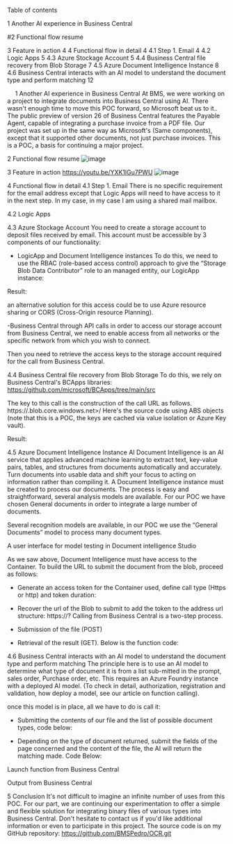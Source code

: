 Table of contents

1	Another AI experience in Business Central

#2	Functional flow resume

3	Feature in action	4
4	Functional flow in detail	4
4.1	Step 1. Email	4
4.2	Logic Apps	5
4.3	Azure Stockage Account	5
4.4	Business Central file recovery from Blob Storage	7
4.5	Azure Document Intelligence Instance	8
4.6	Business Central interacts with an AI model to understand the document type and perform matching	12

 
1	  Another AI experience in Business Central
At BMS, we were working on a project to integrate documents into Business Central using AI. There wasn't enough time to move this POC forward, so Microsoft beat us to it.. The public preview of version 26 of Business Central features the Payable Agent, capable of integrating a purchase invoice from a PDF file.
Our project was set up in the same way as Microsoft's (Same components), except that it supported other documents, not just purchase invoices.
This is a POC, a basis for continuing a major project.

2	  Functional flow resume
 ![image](https://github.com/user-attachments/assets/f7a490b1-ddec-4fdc-8214-9f3aef271657)


3	 Feature in action
https://youtu.be/YXK1lGu7PWU
![image](https://github.com/user-attachments/assets/b72df5a1-f4bf-4f2e-835a-87067b75f28d)


4	Functional flow in detail
4.1	 Step 1. Email
There is no specific requirement for the email address except that Logic Apps will need to have access to it in the next step. In my case, in my case I am using a shared mail mailbox.
 
4.2	Logic Apps


4.3	Azure Stockage Account
You need to create a storage account to deposit files received by email. This account must be accessible by 3 components of our functionality:
- LogicApp and Document Intelligence instances
To do this, we need to use the RBAC (role-based access control) approach to give the “Storage Blob Data Contributor” role to an managed entity, our LogicApp instance:
 

Result:
 
an alternative solution for this access could be to use Azure resource sharing or CORS (Cross-Origin resource Planning).
 
-Business Central through API calls
in order to access our storage account from Business Central, we need to enable access from all networks or the specific network from which you wish to connect.
 
Then you need to retrieve the access keys to the storage account required for the call from Business Central.
 

4.4	Business Central file recovery from Blob Storage
To do this, we rely on Business Central's BCApps libraries: https://github.com/microsoft/BCApps/tree/main/src
 
The key to this call is the construction of the call URL as follows. 
https://<storage account name>.blob.core.windows.net>/<Container name>
Here's the source code using ABS objects (note that this is a POC, the keys are cached via value isolation or Azure Key vault).
 
Result:
 
4.5	Azure Document Intelligence Instance
AI Document Intelligence is an AI service that applies advanced machine learning to extract text, key-value pairs, tables, and structures from documents automatically and accurately. Turn documents into usable data and shift your focus to acting on information rather than compiling it. 
A Document Intelligence instance must be created to process our documents. The process is easy and straightforward, several analysis models are available. For our POC we have chosen General documents in order to integrate a large number of documents.
 
Several recognition models are available, in our POC we use the “General Documents” model to process many document types.
 
A user interface for model testing in Document intelligence Studio
 
As we saw above, Document Intelligence must have access to the Container.
To build the URL to submit the document from the blob, proceed as follows:
- Generate an access token for the Container used, define call type (Https or http) and token duration: 
 
- Recover the url of the Blob to submit to add the token to the address  url structure: https://<blob url>?<Container token>
Calling from Business Central is a two-step process. 
- Submission of the file (POST)
- Retrieval of the result (GET). 
Below is the function code:
 

4.6	Business Central interacts with an AI model to understand the document type and perform matching
The principle here is to use an AI model to determine what type of document it is from a list sub-mitted in the prompt, sales order, Purchase order, etc.
This requires an Azure Foundry instance with a deployed AI model. (To check in detail, authorization, registration and validation, how deploy a model, see our article on function calling).
 
once this model is in place, all we have to do is call it:
- Submitting the contents of our file and the list of possible document types, code below:
 
- Depending on the type of document returned, submit the fields of the page concerned and the content of the file, the AI will return the matching made. Code Below:
 
Launch function from Business Central
 
Output from Business Central
 


5	Conclusion
It's not difficult to imagine an infinite number of uses from this POC.
For our part, we are continuing our experimentation to offer a simple and flexible solution for integrating binary files of various types into Business Central.
Don't hesitate to contact us if you'd like additional information or even to participate in this project.
The source code is on my GitHub repository: https://github.com/BMSPedro/OCR.git
